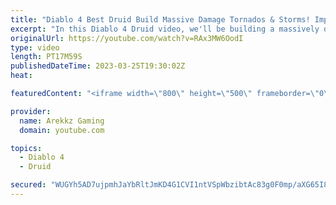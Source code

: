 ```yaml
---
title: "Diablo 4 Best Druid Build Massive Damage Tornados & Storms! Impressions, Tips, All Skills & Perks"
excerpt: "In this Diablo 4 Druid video, we'll be building a massively damage tornados and storms build to take on the hordes of enemies in ..."
originalUrl: https://youtube.com/watch?v=RAx3MW6OodI
type: video
length: PT17M59S
publishedDateTime: 2023-03-25T19:30:02Z
heat: 

featuredContent: "<iframe width=\"800\" height=\"500\" frameborder=\"0\" src=\"https://www.youtube.com/embed/RAx3MW6OodI\" allow=\"accelerometer; autoplay; encrypted-media; gyroscope; picture-in-picture\" allowfullscreen></iframe>"

provider:
  name: Arekkz Gaming
  domain: youtube.com

topics:
  - Diablo 4
  - Druid

secured: "WUGYh5AD7ujpmhJaYbRltJmKD4G1CVI1ntVSpWbzibtAc83g0F0mp/aXG65I859MZ4YGyg/b76KfZOkrSbypiuBsvNgktwC832eAB2ZyLf0tl18ab6P9NBJ1Mio174dMm4ri5p6nHCsH+RmvZDTZrv2SP7iyBSSWN7iXxB+ZSoBoX03qyIyEjA1igD00ARaGyj8VcOrNS+QGYNSafsrfgKuwFRSRNtZav3u3TCtUfS4o8iXmeh4B5KfOopM3G9wJiuZQNDUTq9smjxK8g2ocPeGWA7w3KBbywnfIcyzaSTdEp6tvAQMS2kt0JfqvLYzM7FpyJqaW/NO4boG0fCQKV2kAH0CFM7E3rA0Cr3qD6jadjYkn2GJsvu7K4r5HWyoUCe6MhXwmNfj1bJTxma6RwSDKZIlqEAP6p+KV3Ggg0o0=;geXWx1OTct0Xx5OcKDOUAA=="
---
```


